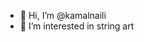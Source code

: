 - 👋 Hi, I’m @kamalnaili
- 👀 I’m interested in string art


<!---
kamalnaili/kamalnaili is a ✨ special ✨ repository because its `README.md` (this file) appears on your GitHub profile.
You can click the Preview link to take a look at your changes.
--->
